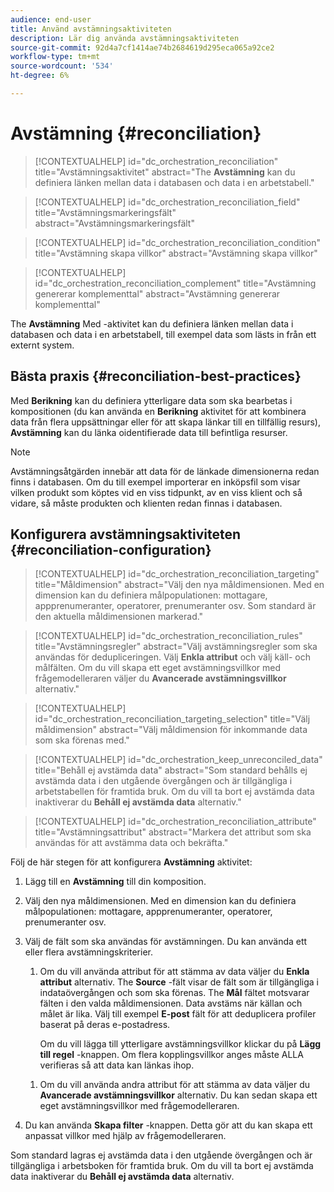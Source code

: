 ```yaml
---
audience: end-user
title: Använd avstämningsaktiviteten
description: Lär dig använda avstämningsaktiviteten
source-git-commit: 92d4a7cf1414ae74b2684619d295eca065a92ce2
workflow-type: tm+mt
source-wordcount: '534'
ht-degree: 6%

---
```


# Avstämning {#reconciliation}

>[!CONTEXTUALHELP]
>id="dc_orchestration_reconciliation"
>title="Avstämningsaktivitet"
>abstract="The **Avstämning** kan du definiera länken mellan data i databasen och data i en arbetstabell."

>[!CONTEXTUALHELP]
>id="dc_orchestration_reconciliation_field"
>title="Avstämningsmarkeringsfält"
>abstract="Avstämningsmarkeringsfält"

>[!CONTEXTUALHELP]
>id="dc_orchestration_reconciliation_condition"
>title="Avstämning skapa villkor"
>abstract="Avstämning skapa villkor"

>[!CONTEXTUALHELP]
>id="dc_orchestration_reconciliation_complement"
>title="Avstämning genererar komplementtal"
>abstract="Avstämning genererar komplementtal"

The **Avstämning** Med -aktivitet kan du definiera länken mellan data i databasen och data i en arbetstabell, till exempel data som lästs in från ett externt system.

<!--For example, the **Reconciliation** activity can be placed after a **Load file** activity to import non-standard data into the database. In this case, the **Reconciliation** activity lets you define the link between the data in the Adobe Campaign database and the data in the work table.-->

## Bästa praxis {#reconciliation-best-practices}

Med **Berikning** kan du definiera ytterligare data som ska bearbetas i kompositionen (du kan använda en **Berikning** aktivitet för att kombinera data från flera uppsättningar eller för att skapa länkar till en tillfällig resurs), **Avstämning** kan du länka oidentifierade data till befintliga resurser.

>[!NOTE]
>Avstämningsåtgärden innebär att data för de länkade dimensionerna redan finns i databasen.  Om du till exempel importerar en inköpsfil som visar vilken produkt som köptes vid en viss tidpunkt, av en viss klient och så vidare, så måste produkten och klienten redan finnas i databasen.

## Konfigurera avstämningsaktiviteten {#reconciliation-configuration}

>[!CONTEXTUALHELP]
>id="dc_orchestration_reconciliation_targeting"
>title="Måldimension"
>abstract="Välj den nya måldimensionen. Med en dimension kan du definiera målpopulationen: mottagare, appprenumeranter, operatorer, prenumeranter osv. Som standard är den aktuella måldimensionen markerad."

>[!CONTEXTUALHELP]
>id="dc_orchestration_reconciliation_rules"
>title="Avstämningsregler"
>abstract="Välj avstämningsregler som ska användas för dedupliceringen. Välj **Enkla attribut** och välj käll- och målfälten. Om du vill skapa ett eget avstämningsvillkor med frågemodelleraren väljer du **Avancerade avstämningsvillkor** alternativ."

>[!CONTEXTUALHELP]
>id="dc_orchestration_reconciliation_targeting_selection"
>title="Välj måldimension"
>abstract="Välj måldimension för inkommande data som ska förenas med."

>[!CONTEXTUALHELP]
>id="dc_orchestration_keep_unreconciled_data"
>title="Behåll ej avstämda data"
>abstract="Som standard behålls ej avstämda data i den utgående övergången och är tillgängliga i arbetstabellen för framtida bruk. Om du vill ta bort ej avstämda data inaktiverar du **Behåll ej avstämda data** alternativ."

>[!CONTEXTUALHELP]
>id="dc_orchestration_reconciliation_attribute"
>title="Avstämningsattribut"
>abstract="Markera det attribut som ska användas för att avstämma data och bekräfta."

Följ de här stegen för att konfigurera **Avstämning** aktivitet:

1. Lägg till en **Avstämning** till din komposition. <!--This activity should be added following a transition containing a population whose targeting dimension does not directly come from Adobe Campaign. -->

1. Välj den nya måldimensionen. Med en dimension kan du definiera målpopulationen: mottagare, appprenumeranter, operatorer, prenumeranter osv. <!--[Learn more about targeting dimensions](../../audience/about-recipients.md#targeting-dimensions).-->

1. Välj de fält som ska användas för avstämningen. Du kan använda ett eller flera avstämningskriterier.

   1. Om du vill använda attribut för att stämma av data väljer du **Enkla attribut** alternativ. The **Source** -fält visar de fält som är tillgängliga i indataövergången och som ska förenas. The **Mål** fältet motsvarar fälten i den valda måldimensionen. Data avstäms när källan och målet är lika. Välj till exempel **E-post** fält för att deduplicera profiler baserat på deras e-postadress.

      Om du vill lägga till ytterligare avstämningsvillkor klickar du på **Lägg till regel** -knappen. Om flera kopplingsvillkor anges måste ALLA verifieras så att data kan länkas ihop.

   <!--     ![](../assets/workflow-reconciliation-criteria.png)-->

   1. Om du vill använda andra attribut för att stämma av data väljer du **Avancerade avstämningsvillkor** alternativ. Du kan sedan skapa ett eget avstämningsvillkor med frågemodelleraren. <!--[Learn how to work with the query modeler](../../query/query-modeler-overview.md).-->

1. Du kan använda **Skapa filter** -knappen. Detta gör att du kan skapa ett anpassat villkor med hjälp av frågemodelleraren. <!--[Learn how to work with the query modeler](../../query/query-modeler-overview.md)-->

Som standard lagras ej avstämda data i den utgående övergången och är tillgängliga i arbetsboken för framtida bruk. Om du vill ta bort ej avstämda data inaktiverar du **Behåll ej avstämda data** alternativ.

<!--
## Example {#reconciliation-example}

The following example demonstrates a workflow that creates an audience of profiles directly from an imported file containing new clients. It is made up of the following activities:

The workflow is designed as follows:

![](../assets/workflow-reconciliation-sample-1.0.png)

 
It is built with the following activities:

* A [Load file](load-file.md) activity uploads a file containing profiles data that were extracted from an external tool.

    For example:

    ```
    lastname;firstname;email;birthdate;
    JACKMAN;Megan;megan.jackman@testmail.com;07/08/1975;
    PHILLIPS;Edward;phillips@testmail.com;09/03/1986;
    WEAVER;Justin;justin_w@testmail.com;11/15/1990;
    MARTIN;Babe;babeth_martin@testmail.net;11/25/1964;
    REESE;Richard;rreese@testmail.com;02/08/1987;
    ```

* A **Reconciliation** activity which identifies the incoming data as profiles, by using the **email** and **Date of birth** fields as reconciliation criteria.

    ![](../assets/workflow-reconciliation-sample-1.1.png)

* A [Save audience](save-audience.md) activity to create a new audience based on these updates. You can also replace the **Save audience** activity by an **End** activity if no specific audience needs to be created or updated. Recipient profiles are updated in any case when you run the workflow.


## Compatibility {#reconciliation-compat}

The **Reconciliation** activity does not exist in the Client console. All **Enrichments** activities created in the Client console with the reconciliation options enabled are displayed as **Reconciliation** activities in Campaign Web user interface.
-->
